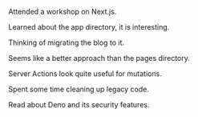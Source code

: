Attended a workshop on Next.js.

Learned about the app directory, it is interesting.

Thinking of migrating the blog to it.

Seems like a better approach than the pages directory.

Server Actions look quite useful for mutations.

Spent some time cleaning up legacy code.

Read about Deno and its security features.